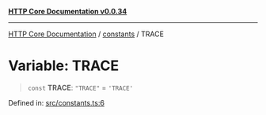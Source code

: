 [**HTTP Core Documentation v0.0.34**](../../README.md)

***

[HTTP Core Documentation](../../modules.md) / [constants](../README.md) / TRACE

# Variable: TRACE

> `const` **TRACE**: `"TRACE"` = `'TRACE'`

Defined in: [src/constants.ts:6](https://github.com/stonemjs/http-core/blob/424f80742be298e137f118c0e2e80266a8a78f3c/src/constants.ts#L6)
